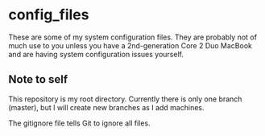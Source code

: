 # config\_files

These are some of my system configuration files. They are probably not of much
use to you unless you have a 2nd-generation Core 2 Duo MacBook and are having
system configuration issues yourself.


## Note to self

This repository is my root directory. Currently there is only one branch
(master), but I will create new branches as I add machines.

The gitignore file tells Git to ignore all files.


